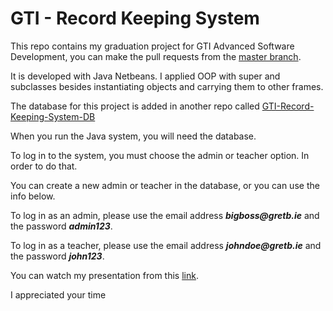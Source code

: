 # GTI - Record Keeping System
This repo contains my graduation project for GTI Advanced Software Development, you can make the pull requests from the [master branch](https://github.com/CaglarCetinceviz/GTI-Record-Keeping-System/tree/master).

It is developed with Java Netbeans. I applied OOP with super and subclasses besides instantiating objects and carrying them to other frames.

The database for this project is added in another repo called [GTI-Record-Keeping-System-DB](https://github.com/CaglarCetinceviz/GTI-Record-Keeping-System-DB)

When you run the Java system, you will need the database.

To log in to the system, you must choose the admin or teacher option. In order to do that.

You can create a new admin or teacher in the database, or you can use the info below.

To log in as an admin, please use the email address **_bigboss@gretb.ie_** and the password **_admin123_**.

To log in as a teacher, please use the email address **_johndoe@gretb.ie_** and the password **_john123_**.

You can watch my presentation from this [link](https://drive.google.com/file/d/1ApvT9w1lkOBx3_hYg8qCZSZCIkDX0XsW/view?usp=sharing).

I appreciated your time
